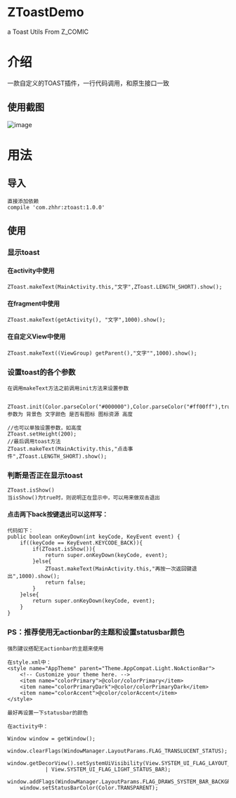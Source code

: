 # ZToastDemo
a Toast Utils From Z_COMIC
# 介绍
  一款自定义的TOAST插件，一行代码调用，和原生接口一致
## 使用截图
  ![image](https://github.com/zhhr1122/ZToastDemo/blob/master/image/ezgif.com-video-to-gif.gif?raw=true)
# 用法
## 导入
    直接添加依赖
    compile 'com.zhhr:ztoast:1.0.0'
## 使用
###     显示toast

####     在activity中使用
    ZToast.makeText(MainActivity.this,"文字",ZToast.LENGTH_SHORT).show();
####      在fragment中使用
    ZToast.makeText(getActivity(), "文字",1000).show();
####     在自定义View中使用
    ZToast.makeText((ViewGroup) getParent(),"文字"",1000).show();
###      设置toast的各个参数
    在调用makeText方法之前调用init方法来设置参数
    
    
    ZToast.init(Color.parseColor("#000000"),Color.parseColor("#ff00ff"),true,R.mipmap.item_pasue,90);//参数为 背景色 文字颜色 是否有图标 图标资源 高度
    
    //也可以单独设置参数，如高度
    ZToast.setHeight(200);
    //最后调用toast方法
    ZToast.makeText(MainActivity.this,"点击事件",ZToast.LENGTH_SHORT).show();
###     判断是否正在显示toast

    ZToast.isShow()
    当isShow()为true时，则说明正在显示中，可以用来做双击退出
    
####     点击两下back按键退出可以这样写：
    
    代码如下：
    public boolean onKeyDown(int keyCode, KeyEvent event) {
        if((keyCode == KeyEvent.KEYCODE_BACK)){
            if(ZToast.isShow()){
                return super.onKeyDown(keyCode, event);
            }else{
                ZToast.makeText(MainActivity.this,"再按一次返回键退出",1000).show();
                return false;
            }
        }else{
            return super.onKeyDown(keyCode, event);
        }
    }
    
    

### PS：推荐使用无actionbar的主题和设置statusbar颜色
    强烈建议搭配无actionbar的主题来使用
    
    在style.xml中：
    <style name="AppTheme" parent="Theme.AppCompat.Light.NoActionBar">
        <!-- Customize your theme here. -->
        <item name="colorPrimary">@color/colorPrimary</item>
        <item name="colorPrimaryDark">@color/colorPrimaryDark</item>
        <item name="colorAccent">@color/colorAccent</item>
    </style>
    
    最好再设置一下statusbar的颜色
    
    在activity中：
    
    Window window = getWindow();
        window.clearFlags(WindowManager.LayoutParams.FLAG_TRANSLUCENT_STATUS);
        window.getDecorView().setSystemUiVisibility(View.SYSTEM_UI_FLAG_LAYOUT_FULLSCREEN
                | View.SYSTEM_UI_FLAG_LIGHT_STATUS_BAR);
        window.addFlags(WindowManager.LayoutParams.FLAG_DRAWS_SYSTEM_BAR_BACKGROUNDS);
        window.setStatusBarColor(Color.TRANSPARENT);
